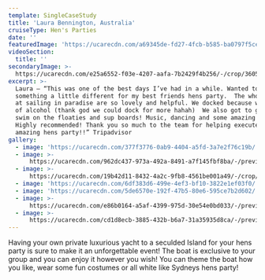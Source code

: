 ```yaml
---
template: SingleCaseStudy
title: 'Laura Bennington, Australia'
cruiseType: Hen's Parties
date: ''
featuredImage: 'https://ucarecdn.com/a69345de-fd27-4fcb-b585-ba0797f5ce48/'
videoSection:
  title: ''
secondaryImage: >-
  https://ucarecdn.com/e25a6552-f03e-4207-aafa-7b2429f4b256/-/crop/3605x4988/0,419/-/preview/
excerpt: >-
  Laura – “This was one of the best days I’ve had in a while. Wanted to do
  something a little different for my best friends hens party.  The whole team
  at sailing in paradise are so lovely and helpful. We docked because we ran out
  of alcohol (thank god we could dock for more hahah)  We also got to go for a
  swim on the floaties and sup boards! Music, dancing and some amazing views.
  Highly recommended! Thank you so much to the team for helping execute an
  amazing hens party!!” Tripadvisor
gallery:
  - image: 'https://ucarecdn.com/377f3776-0ab9-4404-a5fd-3a7e2f76c19b/'
  - image: >-
      https://ucarecdn.com/962dc437-973a-492a-8491-a7f145fbf8ba/-/preview/-/enhance/12/
  - image: >-
      https://ucarecdn.com/19b42d11-8432-4a2c-9fb8-4561be001a49/-/crop/1080x1034/0,209/-/preview/-/enhance/19/
  - image: 'https://ucarecdn.com/6df383d6-499e-4ef3-bf10-3822e1ef03f0/'
  - image: 'https://ucarecdn.com/5de6570e-192f-47b5-80e6-595ce7b2d602/'
  - image: >-
      https://ucarecdn.com/e86b0164-a5af-4399-975d-30e54e0bd033/-/preview/-/enhance/13/
  - image: >-
      https://ucarecdn.com/cd1d8ecb-3885-432b-b6a7-31a35935d8ca/-/preview/-/enhance/20/
---
```

Having your own private luxurious yacht to a seculded Island for your hens party is sure to make it an unforgettable event! The boat is exclusive to your group and you can enjoy it however you wish! You can theme the boat how you like, wear some fun costumes or all white like Sydneys hens party!
